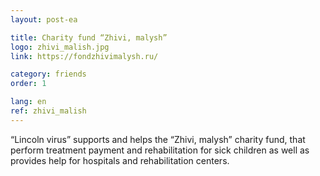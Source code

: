 ```yaml
---
layout: post-ea

title: Charity fund “Zhivi, malysh”
logo: zhivi_malish.jpg
link: https://fondzhivimalysh.ru/

category: friends
order: 1

lang: en
ref: zhivi_malish
---
```


“Lincoln virus” supports and helps the “Zhivi, malysh” charity fund, that perform treatment payment and rehabilitation for sick children as well as provides help for hospitals and rehabilitation centers.